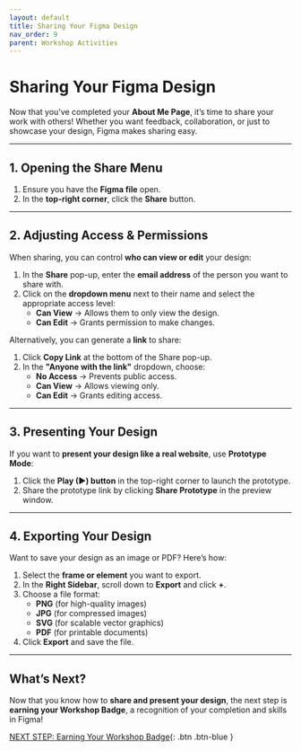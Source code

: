 ```yaml
---
layout: default
title: Sharing Your Figma Design
nav_order: 9
parent: Workshop Activities
---
```


# Sharing Your Figma Design  

Now that you’ve completed your **About Me Page**, it’s time to share your work with others! Whether you want feedback, collaboration, or just to showcase your design, Figma makes sharing easy.  

---

## 1. Opening the Share Menu  

1. Ensure you have the **Figma file** open.  
2. In the **top-right corner**, click the **Share** button.  

---

## 2. Adjusting Access & Permissions  

When sharing, you can control **who can view or edit** your design:  

1. In the **Share** pop-up, enter the **email address** of the person you want to share with.  
2. Click on the **dropdown menu** next to their name and select the appropriate access level:  
   - **Can View** → Allows them to only view the design.  
   - **Can Edit** → Grants permission to make changes.  

Alternatively, you can generate a **link** to share:  
1. Click **Copy Link** at the bottom of the Share pop-up.  
2. In the **"Anyone with the link"** dropdown, choose:  
   - **No Access** → Prevents public access.  
   - **Can View** → Allows viewing only.  
   - **Can Edit** → Grants editing access.  

---

## 3. Presenting Your Design  

If you want to **present your design like a real website**, use **Prototype Mode**:  

1. Click the **Play (▶) button** in the top-right corner to launch the prototype.  
2. Share the prototype link by clicking **Share Prototype** in the preview window.  

---

## 4. Exporting Your Design  

Want to save your design as an image or PDF? Here’s how:  

1. Select the **frame or element** you want to export.  
2. In the **Right Sidebar**, scroll down to **Export** and click **+**.  
3. Choose a file format:  
   - **PNG** (for high-quality images)  
   - **JPG** (for compressed images)  
   - **SVG** (for scalable vector graphics)  
   - **PDF** (for printable documents)  
4. Click **Export** and save the file.  

---

## What’s Next?  

Now that you know how to **share and present your design**, the next step is **earning your Workshop Badge**, a recognition of your completion and skills in Figma!  

[NEXT STEP: Earning Your Workshop Badge](informal-credentials.html){: .btn .btn-blue }   